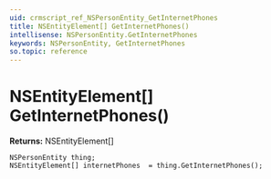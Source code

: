 ```yaml
---
uid: crmscript_ref_NSPersonEntity_GetInternetPhones
title: NSEntityElement[] GetInternetPhones()
intellisense: NSPersonEntity.GetInternetPhones
keywords: NSPersonEntity, GetInternetPhones
so.topic: reference
---
```


# NSEntityElement[] GetInternetPhones()

**Returns:** NSEntityElement[]

```crmscript
NSPersonEntity thing;
NSEntityElement[] internetPhones  = thing.GetInternetPhones();
```


